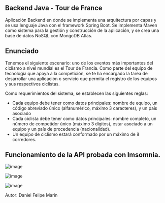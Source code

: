 ## Backend Java - Tour de France
Aplicación Backend en donde se implementa una arquitectura por capas y se usa lenguaje Java con el framework Spring Boot.
Se implementa Maven como sistema para la gestión y construcción de la aplicación, y se crea una base de datos NoSQL con MongoDB Atlas.

## Enunciado
Tenemos el siguiente escenario: uno de los eventos más importantes del ciclismo a nivel mundial es el Tour de Francia. Como parte del equipo de tecnología que apoya a la competición, se te ha encargado la tarea de desarrollar una aplicación o servicio que permita el registro de los equipos y sus respectivos ciclistas.

Como requerimientos del sistema, se establecen las siguientes reglas:
- Cada equipo debe tener como datos principales: nombre de equipo, un código abreviado único (alfanumérico, máximo 3 caracteres), y un país asociado
- Cada ciclista debe tener como datos principales: nombre completo, un número de competidor único (máximo 3 dígitos), estar asociado a un equipo y un país de procedencia (nacionalidad).
- Un equipo de ciclismo estará conformado por un máximo de 8 corredores.

## Funcionamiento de la API probada con Imsomnia.

![image](https://user-images.githubusercontent.com/51167724/187290597-52721327-c804-43fb-b13a-92433c9c558a.png)

![image](https://user-images.githubusercontent.com/51167724/187290872-b51c6e2f-79cb-4f1d-90f6-5d1d5da77e45.png)

![image](https://user-images.githubusercontent.com/51167724/187291099-a73801c1-e06e-49b3-b1ae-2d63aea0143c.png)


Autor: Daniel Felipe Marin




